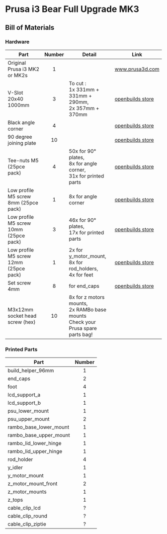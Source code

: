 # Prusa i3 Bear Full Upgrade MK3

## Bill of Materials

### Hardware

| Part     | Number | Detail | Link |
|----------|:------:|--------|------|
| Original Prusa i3 MK2 or MK2s | 1 | | www.prusa3d.com |
| V-Slot 20x40 1000mm | 3 | To cut :<br> 1x 331mm + 331mm + 290mm,<br> 2x 357mm + 370mm | [openbuilds store](http://openbuildspartstore.com/v-slot-linear-rail/) |
| Black angle corner | 4 | | [openbuilds store](http://openbuildspartstore.com/black-angle-corner-connector/) |
| 90 degree joining plate | 10 | | [openbuilds store](http://openbuildspartstore.com/90-degree-joining-plate/) |
| Tee-nuts M5 (25pce pack) | 4 | 50x for 90° plates,<br> 8x for angle corner,<br> 31x for printed parts | [openbuilds store](http://openbuildspartstore.com/tee-nuts-25-pack/) |
| Low profile M5 screw 8mm (25pce pack) | 1 | 8x for angle corner | [openbuilds store](http://openbuildspartstore.com/low-profile-screws-m5/) |
| Low profile M5 screw 10mm (25pce pack) | 3 | 46x for 90° plates,<br> 17x for printed parts<br> | [openbuilds store](http://openbuildspartstore.com/low-profile-screws-m5/) |
| Low profile M5 screw 12mm (25pce pack) | 1 | 2x for y_motor_mount,<br>8x for rod_holders,<br>4x for feet | [openbuilds store](http://openbuildspartstore.com/low-profile-screws-m5/) |
| Set screw 4mm | 8 | for end_caps | [openbuilds store](http://openbuildspartstore.com/set-screw/) |
| M3x12mm socket head screw (hex) | 10 | 8x for z motors mounts,<br>2x RAMBo base mounts<br>Check your Prusa spare parts bag! | |


### Printed Parts

| Part     | Number |
|----------|:------:|
| build_helper_96mm      | 1 |
| end_caps               | 2 |
| foot                   | 4 |
| lcd_support_a          | 1 |
| lcd_support_b          | 1 |
| psu_lower_mount        | 1 |
| psu_upper_mount        | 2 |
| rambo_base_lower_mount | 1 |
| rambo_base_upper_mount | 1 |
| rambo_lid_lower_hinge  | 1 |
| rambo_lid_upper_hinge  | 1 |
| rod_holder             | 4 |
| y_idler                | 1 |
| y_motor_mount          | 1 |
| z_motor_mount_front    | 2 |
| z_motor_mounts         | 1 |
| z_tops                 | 1 |
| cable_clip_lcd         | ? |
| cable_clip_round       | ? |
| cable_clip_ziptie      | ? |